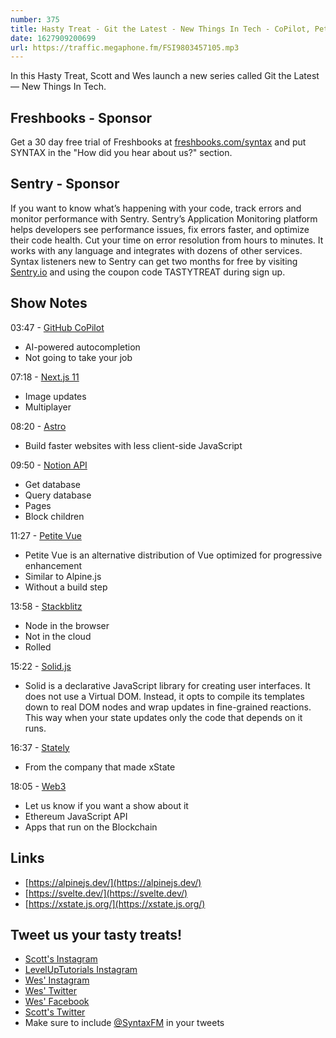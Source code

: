 ```yaml
---
number: 375
title: Hasty Treat - Git the Latest - New Things In Tech - CoPilot, Petite Vue, Stackblitz, Web3 + More!
date: 1627909200699
url: https://traffic.megaphone.fm/FSI9803457105.mp3
---
```


In this Hasty Treat, Scott and Wes launch a new series called Git the Latest — New Things In Tech.

## Freshbooks - Sponsor
Get a 30 day free trial of Freshbooks at [freshbooks.com/syntax](https://freshbooks.com/syntax) and put SYNTAX in the "How did you hear about us?" section.

## Sentry - Sponsor
If you want to know what’s happening with your code, track errors and monitor performance with Sentry. Sentry’s Application Monitoring platform helps developers see performance issues, fix errors faster, and optimize their code health. Cut your time on error resolution from hours to minutes. It works with any language and integrates with dozens of other services. Syntax listeners new to Sentry can get two months for  free by visiting [Sentry.io](https://sentry.io) and using the coupon code TASTYTREAT during sign up.

## Show Notes
03:47 - [GitHub CoPilot](https://copilot.github.com/)
* AI-powered autocompletion
* Not going to take your job

07:18 - [Next.js 11](https://nextjs.org/blog/next-11)
* Image updates
* Multiplayer

08:20 - [Astro](https://astro.build/)
* Build faster websites with less client-side JavaScript

09:50 - [Notion API](https://developers.notion.com/)
* Get database
* Query database
* Pages
* Block children

11:27 - [Petite Vue](https://github.com/vuejs/petite-vue)
* Petite Vue is an alternative distribution of Vue optimized for progressive enhancement
* Similar to Alpine.js
* Without a build step

13:58 - [Stackblitz](https://stackblitz.com/)
* Node in the browser
* Not in the cloud
* Rolled

15:22 - [Solid.js](https://github.com/solidjs/solid)
* Solid is a declarative JavaScript library for creating user interfaces. It does not use a Virtual DOM. Instead, it opts to compile its templates down to real DOM nodes and wrap updates in fine-grained reactions. This way when your state updates only the code that depends on it runs.

16:37 - [Stately](https://stately.ai/)
* From the company that made xState

18:05 - [Web3](https://web3js.readthedocs.io/en/v1.4.0/)
* Let us know if you want a show about it
* Ethereum JavaScript API
* Apps that run on the Blockchain

## Links
* [https://alpinejs.dev/](https://alpinejs.dev/)
* [https://svelte.dev/](https://svelte.dev/)
* [https://xstate.js.org/](https://xstate.js.org/)

## Tweet us your tasty treats!
* [Scott's Instagram](https://www.instagram.com/stolinski/)
* [LevelUpTutorials Instagram](https://www.instagram.com/LevelUpTutorials/)
* [Wes' Instagram](https://www.instagram.com/wesbos/)
* [Wes' Twitter](https://twitter.com/wesbos)
* [Wes' Facebook](https://www.facebook.com/wesbos.developer)
* [Scott's Twitter](https://twitter.com/stolinski)
* Make sure to include [@SyntaxFM](https://twitter.com/SyntaxFM) in your tweets